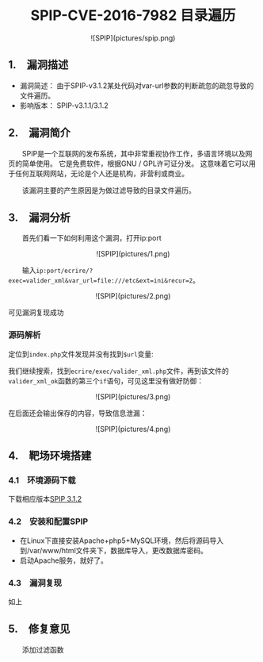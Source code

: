 # <center>SPIP-CVE-2016-7982 目录遍历</center> #

<center>![SPIP](pictures/spip.png)</center>

## 1.&emsp;漏洞描述 ##

* 漏洞简述： 由于SPIP-v3.1.2某处代码对var-url参数的判断疏忽的疏忽导致的文件遍历。
* 影响版本： SPIP-v3.1.1/3.1.2

## 2.&emsp;漏洞简介 ##

&emsp;&emsp;SPIP是一个互联网的发布系统，其中非常重视协作工作，多语言环境以及网页的简单使用。 它是免费软件，根据GNU / GPL许可证分发。 这意味着它可以用于任何互联网网站，无论是个人还是机构，非营利或商业。

&emsp;&emsp;该漏洞主要的产生原因是为做过滤导致的目录文件遍历。

## 3.&emsp;漏洞分析 ##

&emsp;&emsp;首先们看一下如何利用这个漏洞，打开ip:port  

<center>![SPIP](pictures/1.png)</center>


&emsp;&emsp;输入`ip:port/ecrire/?exec=valider_xml&var_url=file:///etc&ext=ini&recur=2`。  

<center>![SPIP](pictures/2.png)</center>


可见漏洞复现成功


### 源码解析
定位到`index.php`文件发现并没有找到`$url`变量:

我们继续搜索，找到`ecrire/exec/valider_xml.php`文件，再到该文件的`valider_xml_ok`函数的第三个`if`语句，可见这里没有做好防御：

<center>![SPIP](pictures/3.png)</center>  

在后面还会输出保存的内容，导致信息泄漏：  

<center>![SPIP](pictures/4.png)</center>



## 4.&emsp;靶场环境搭建 ##

### 4.1&emsp;环境源码下载 ###

下载相应版本[SPIP 3.1.2](https://github.com/havysec/vulnerable-scene)  

### 4.2&emsp;安装和配置SPIP ###

* 在Linux下直接安装Apache+php5+MySQL环境，然后将源码导入到/var/www/html文件夹下，数据库导入，更改数据库密码。
* 启动Apache服务，就好了。



### 4.3&emsp;漏洞复现 ###

如上

## 5.&emsp;修复意见 ##

&emsp;&emsp;添加过滤函数  
